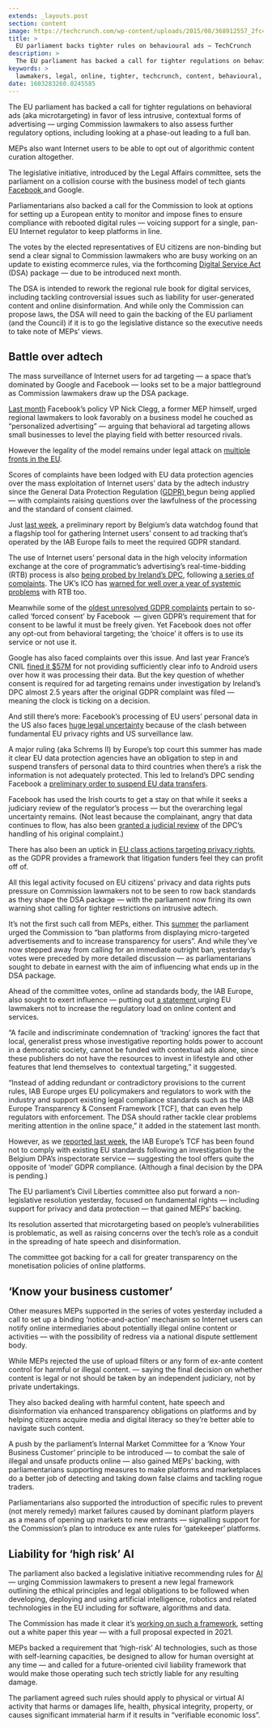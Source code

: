 ```yaml
--- 
extends: _layouts.post 
section: content 
image: https://techcrunch.com/wp-content/uploads/2015/08/368912557_2fc44d3709_b.jpg?w=596 
title: > 
  EU parliament backs tighter rules on behavioural ads – TechCrunch 
description: > 
  The EU parliament has backed a call for tighter regulations on behavioral ads (aka microtargeting) in favor of less intrusive, contextual forms of advertising — urging Commission lawmakers to also assess further regulatory options, including looking at a phase-out leading to a full ban.And still there’s more: Facebook’s processing of EU users’ personal data in the US also faces huge legal uncertainty because of the clash between fundamental EU privacy rights and US surveillance law.This led to Ireland’s DPC sending Facebook a preliminary order to suspend EU data transfers.This summer the parliament urged the Commission to “ban platforms from displaying micro-targeted advertisements and to increase transparency for users”.Ahead of the committee votes, online ad standards body, the IAB Europe, also sought to exert influence — putting out a statement urging EU lawmakers not to increase the regulatory load on online content and services. 
keywords: > 
  lawmakers, legal, online, tighter, techcrunch, content, behavioural, rules, parliament, data, eu, users, ads, backs, commission 
date: 1603283260.0245585 
--- 
```

<div><p id="speakable-summary">The EU parliament has backed a call for tighter regulations on behavioral ads (aka microtargeting) in favor of less intrusive, contextual forms of advertising &#8212; urging Commission lawmakers to also assess further regulatory options, including looking at a phase-out leading to a full ban.</p>
<p>MEPs also want Internet users to be able to opt out of algorithmic content curation altogether.</p>
<p>The legislative initiative, introduced by the Legal Affairs committee, sets the parliament on a collision course with the business model of tech giants <a class="crunchbase-link" href="https://crunchbase.com/organization/facebook" target="_blank">Facebook </a> and Google.</p><p class="piano-inline-promo"></p>
<p>Parliamentarians also backed a call for the Commission to look at options for setting up a European entity to monitor and impose fines to ensure compliance with rebooted digital rules &#8212; voicing support for a single, pan-EU Internet regulator to keep platforms in line.</p>
<p>The votes by the elected representatives of EU citizens are non-binding but send a clear signal to Commission lawmakers who are busy working on an update to existing ecommerce rules, via the forthcoming <a href="https://techcrunch.com/2020/09/30/europe-eyeing-limits-on-how-big-tech-can-use-data-and-bundle-apps-reports/">Digital Service Act</a> (DSA) package &#8212; due to be introduced next month.</p>
<p>The DSA is intended to rework the regional rule book for digital services, including tackling controversial issues such as liability for user-generated content and online disinformation. And while only the Commission can propose laws, the DSA will need to gain the backing of the EU parliament (and the Council) if it is to go the legislative distance so the executive needs to take note of MEPs&#8217; views.</p>
<h2>Battle over adtech</h2>
<p>The mass surveillance of Internet users for ad targeting &#8212; a space that&#8217;s dominated by Google and Facebook &#8212; looks set to be a major battleground as Commission lawmakers draw up the DSA package.</p>
<p><a href="https://techcrunch.com/2020/09/23/facebook-denies-it-will-pull-service-in-europe-over-data-transfer-ban/">Last month</a> Facebook&#8217;s policy VP Nick Clegg, a former MEP himself, urged regional lawmakers to look favorably on a business model he couched as &#8220;personalized advertising&#8221; &#8212; arguing that behavioral ad targeting allows small businesses to level the playing field with better resourced rivals.</p>
<p>However the legality of the model remains under legal attack on <a href="https://techcrunch.com/2015/11/11/facebook-faces-privacy-fines/">multiple fronts in the EU</a>.</p>
<p>Scores of complaints have been lodged with EU data protection agencies over the mass exploitation of Internet users&#8217; data by the adtech industry since the General Data Protection Regulation (<a class="crunchbase-link" href="https://crunchbase.com/organization/gdpr" target="_blank">GDPR) </a> begun being applied &#8212; with complaints raising questions over the lawfulness of the processing and the standard of consent claimed.</p>
<p>Just <a href="https://techcrunch.com/2020/10/16/iab-europes-ad-tracking-consent-framework-found-to-fail-gdpr-standard/">last week</a>, a preliminary report by Belgium&#8217;s data watchdog found that a flagship tool for gathering Internet users&#8217; consent to ad tracking that&#8217;s operated by the IAB Europe fails to meet the required GDPR standard.</p>
<p>The use of Internet users&#8217; personal data in the high velocity information exchange at the core of programmatic&#8217;s advertising&#8217;s real-time-bidding (RTB) process is also <a href="https://techcrunch.com/2019/05/22/googles-lead-eu-regulator-opens-formal-privacy-probe-of-its-adtech/">being probed by Ireland&#8217;s DPC</a>, following <a href="https://techcrunch.com/2019/05/20/gdpr-adtech-complaints-keep-stacking-up-in-europe/">a series of complaints</a>. The UK&#8217;s ICO has <a href="https://techcrunch.com/2019/06/20/behavioural-advertising-is-out-of-control-warns-uk-watchdog/">warned for well over a year of systemic problems</a> with RTB too.</p>
<p>Meanwhile some of the <a href="https://techcrunch.com/2018/05/25/facebook-google-face-first-gdpr-complaints-over-forced-consent/">oldest unresolved GDPR complaints</a>&#160;pertain to so-called &#8216;forced consent&#8217; by Facebook&#160; &#8212; given GDPR&#8217;s requirement that for consent to be lawful it must be freely given. Yet Facebook does not offer any opt-out from behavioral targeting; the &#8216;choice&#8217; it offers is to use its service or not use it.</p>
<p>Google has also faced complaints over this issue. And last year France&#8217;s CNIL <a href="https://techcrunch.com/2020/06/19/french-court-slaps-down-googles-appeal-against-57m-gdpr-fine/">fined it $57M</a> for not providing sufficiently clear info to Android users over how it was processing their data. But the key question of whether consent is required for ad targeting remains under investigation by Ireland&#8217;s DPC almost 2.5 years after the original GDPR complaint was filed &#8212; meaning the clock is ticking on a decision.</p>
<p>And still there&#8217;s more: Facebook&#8217;s processing of EU users&#8217; personal data in the US also faces <a href="https://techcrunch.com/2020/08/25/max-schrems-on-the-eu-court-ruling-that-could-cut-facebook-in-two/">huge legal uncertainty</a> because of the clash between fundamental EU privacy rights and US surveillance law.</p>
<p>A major ruling (aka Schrems II) by Europe&#8217;s top court this summer has made it clear EU data protection agencies have an obligation to step in and suspend transfers of personal data to third countries when there&#8217;s a risk the information is not adequately protected. This led to Ireland&#8217;s DPC sending Facebook a <a href="https://techcrunch.com/2020/09/09/facebook-told-it-may-have-to-suspend-eu-data-transfers-after-schrems-ii-ruling/">preliminary order to suspend EU data transfers</a>.</p>
<p>Facebook has used the Irish courts to get a stay on that while it seeks a judiciary review of the regulator&#8217;s process &#8212; but the overarching legal uncertainty remains. (Not least because the complainant, angry that data continues to flow, has also been <a href="https://techcrunch.com/2020/10/12/facebook-eu-us-data-transfer-complaint-schrems-gets-a-judicial-review-of-the-irish-dpcs-procedure/">granted a judicial review</a> of the DPC&#8217;s handling of his original complaint.)</p>
<p>There has also been an uptick in <a href="https://techcrunch.com/2020/08/14/oracle-and-salesforce-hit-with-gdpr-class-action-lawsuits-over-cookie-tracking-consent/">EU class actions targeting privacy rights</a>, as the GDPR provides a framework that litigation funders feel they can profit off of.</p>
<p>All this legal activity focused on EU citizens&#8217; privacy and data rights puts pressure on Commission lawmakers not to be seen to row back standards as they shape the DSA package &#8212; with the parliament now firing its own warning shot calling for tighter restrictions on intrusive adtech.</p>
<p>It&#8217;s not the first such call from MEPs, either. This <a href="https://www.europarl.europa.eu/doceo/document/TA-9-2020-0158_EN.html">summer</a> the parliament urged the Commission to &#8220;ban platforms from displaying micro-targeted advertisements and to increase transparency for users&#8221;. And while they&#8217;ve now stepped away from calling for an immediate outright ban, yesterday&#8217;s votes were preceded by more detailed discussion &#8212; as parliamentarians sought to debate in earnest with the aim of influencing what ends up in the DSA package.</p>
<p>Ahead of the committee votes, online ad standards body, the IAB Europe, also sought to exert influence &#8212; putting out <a href="https://iabeurope.eu/all-news/digital-advertising-industry-warns-against-misguided-eu-regulation/">a statement </a>urging EU lawmakers not to increase the regulatory load on online content and services.</p>
<p>&#8220;A facile and indiscriminate condemnation of &#8216;tracking&#8217; ignores the fact that local, generalist press whose investigative reporting holds power to account in a democratic society, cannot be funded with contextual ads alone, since these publishers do not have the resources to invest in lifestyle and other features that lend themselves to&#160; contextual targeting,&#8221; it suggested.</p>
<p>&#8220;Instead of adding redundant or contradictory provisions to the current rules, IAB Europe urges EU policymakers and regulators to work with the industry and support existing legal compliance standards such as the IAB Europe Transparency &amp; Consent Framework [TCF], that can even help regulators with enforcement. The DSA should rather tackle clear problems meriting attention in the online space,&#8221; it added in the statement last month.</p>
<p>However, as we <a href="https://techcrunch.com/2020/10/16/iab-europes-ad-tracking-consent-framework-found-to-fail-gdpr-standard/">reported last week</a>, the IAB Europe&#8217;s TCF has been found not to comply with existing EU standards following an investigation by the Belgium DPA&#8217;s inspectorate service &#8212; suggesting the tool offers quite the opposite of &#8216;model&#8217; GDPR compliance. (Although a final decision by the DPA is pending.)</p>
<p>The EU parliament&#8217;s Civil Liberties committee also put forward a non-legislative resolution yesterday, focused on fundamental rights &#8212; including support for privacy and data protection &#8212; that gained MEPs&#8217; backing.</p>
<p>Its resolution asserted that microtargeting based on people&#8217;s vulnerabilities is problematic, as well as raising concerns over the tech&#8217;s role as a conduit in the spreading of hate speech and disinformation.</p>
<p>The committee got backing for a call for greater transparency on the monetisation policies of online platforms.</p>
<h2>&#8216;Know your business customer&#8217;</h2>
<p>Other measures MEPs supported in the series of votes yesterday included a call to set up a binding &#8216;notice-and-action&#8217; mechanism so Internet users can notify online intermediaries about potentially illegal online content or activities &#8212; with the possibility of redress via a national dispute settlement body.</p>
<p>While MEPs rejected the use of&#160;upload filters or any form of&#160;ex-ante content control for harmful or illegal content. &#8212; saying the final decision on whether content is legal or not should be taken by an independent judiciary, not by private undertakings.</p>
<p>They also backed dealing with harmful content, hate speech and disinformation via enhanced transparency obligations on platforms and by helping citizens acquire media and digital literacy so they&#8217;re better able to navigate such content.</p>
<p>A push by the parliament&#8217;s Internal Market Committee for a &#8216;Know Your Business Customer&#8217; principle to be introduced &#8212; to combat the sale of illegal and unsafe products online &#8212; also gained MEPs&#8217; backing, with parliamentarians supporting measures to make platforms and marketplaces do a better job of detecting and taking down false claims and tackling rogue traders.</p>
<p>Parliamentarians also supported the introduction of specific rules to prevent (not merely remedy) market failures caused by dominant platform players as a means of opening up markets to new entrants &#8212; signalling support for the Commission&#8217;s plan to introduce ex ante rules for &#8216;gatekeeper&#8217; platforms.</p>
<h2>Liability for &#8216;high risk&#8217; AI</h2>
<p>The parliament also backed a legislative initiative recommending rules for <a class="crunchbase-link" href="https://crunchbase.com/organization/ai" target="_blank">AI </a> &#8212; urging Commission lawmakers to present a new legal framework outlining the ethical principles and legal obligations to be followed when developing, deploying and using artificial intelligence, robotics and related technologies in the EU including for software, algorithms and data.</p>
<p>The Commission has made it clear it&#8217;s <a href="https://techcrunch.com/2020/02/19/europe-sets-out-plan-to-boost-data-reuse-and-regulate-high-risk-ais/">working on such a framework</a>, setting out a white paper this year &#8212; with a full proposal expected in 2021.</p>
<p>MEPs backed a requirement that &#8216;high-risk&#8217; AI technologies, such as those with self-learning capacities, be designed to allow for human oversight at any time &#8212; and called for a future-oriented civil liability framework that would make those operating such tech strictly liable for any resulting damage.</p>
<p>The parliament agreed such rules should apply to physical or virtual AI activity that harms or damages life, health, physical integrity, property, or causes significant immaterial harm if it results in &#8220;verifiable economic loss&#8221;.</p>
</div>
